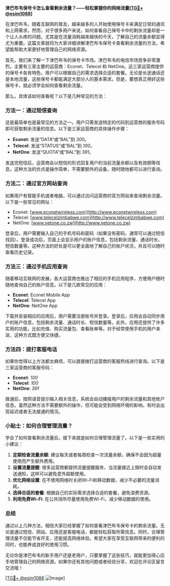 **津巴布韦保号卡怎么查看剩余流量？——轻松掌握你的网络流量[[TG💪+ @esim1088](https://t.me/s/esim1088)]**

在津巴布韦，随着互联网的普及，越来越多的人开始使用保号卡来满足日常的通讯和上网需求。然而，对于很多用户来说，如何查看自己保号卡中的剩余流量却是一个让人头疼的问题。尤其是在流量消耗越来越快的今天，了解自己的流量余额显得尤为重要。这篇文章就将为大家详细讲解津巴布韦保号卡查看剩余流量的方法，希望能帮助大家更好地管理自己的网络资源。

首先，我们来了解一下津巴布韦的保号卡市场。津巴布韦的电信市场竞争非常激烈，主要有三家主要的运营商：Econet、Telecel 和 NetOne。这三家运营商提供的保号卡各有特色，用户可以根据自己的需求选择合适的套餐。无论是长途通话还是本地流量，这些保号卡都能满足大部分人的基本需求。但是，要想真正用好这些保号卡，就必须学会如何查看剩余流量。

那么，具体该如何查看呢？以下是几种常见的方法：

### 方法一：通过短信查询

这是最简单也是最常见的方法之一。用户只需发送特定的代码到运营商的服务号码即可获取剩余流量的信息。以下是三家运营商的具体操作步骤：

- **Econet**: 发送“DATA”或“BAL”到 *300*。
- **Telecel**: 发送“STATUS”或“BAL”到 *100*。
- **NetOne**: 发送“QUOTA”或“BAL”到 *391*。

发送完短信后，运营商会以短信的形式回复用户的当前流量余额以及有效期等信息。这种方法的优点是操作简单，不需要额外的设备，随时随地都可以进行查询。

### 方法二：通过官方网站查询

如果用户有智能手机或者电脑，可以通过访问运营商的官方网站来查询剩余流量。以下是一些常见的网址：

- Econet: [www.econetwireless.com](http://www.econetwireless.com)
- Telecel: [www.telecelzimbabwe.com](http://www.telecelzimbabwe.com)
- NetOne: [www.netone.co.zw](http://www.netone.co.zw)

登录后，用户需要输入自己的手机号码和密码（如果没有密码，通常可以通过短信找回）。登录成功后，页面上会显示用户的账户信息，包括剩余流量、通话时长、短信数量等。这种方法的好处是可以更全面地了解自己的账户状况，并且可以随时查看历史记录。

### 方法三：通过手机应用查询

随着移动互联网的发展，各大运营商也推出了相应的手机应用程序，方便用户随时随地查询自己的账户信息。以下是几款常见的应用：

- **Econet**: Econet Mobile App
- **Telecel**: Telecel App
- **NetOne**: NetOne App

下载并安装相应的应用后，用户需要注册账号并登录。登录后，应用会自动同步用户的账户信息，包括剩余流量、通话时长、短信数量等。此外，应用还提供了许多实用的功能，比如充值、购买流量包、查看账单等。对于经常使用手机的用户来说，这种方式既方便又快捷。

### 方法四：拨打客服电话

如果你觉得以上方法都太麻烦，可以直接拨打运营商的客服热线进行查询。以下是三家运营商的客服号码：

- **Econet**: *100*
- **Telecel**: *100*
- **NetOne**: *391*

拨通后，按照语音提示输入相关信息，系统会自动播报用户的剩余流量和其他账户信息。虽然这种方法不需要额外的操作，但可能会受到网络环境的影响，有时会出现延迟或者无法接通的情况。

### 小贴士：如何合理管理流量？

学会了如何查看剩余流量后，接下来就是如何合理管理流量了。以下是一些实用的小建议：

1. **定期检查流量余额**: 建议每天或者每周检查一次流量余额，确保不会因为超量使用而产生额外费用。
2. **设置流量提醒**: 很多运营商都提供流量提醒服务，当流量接近上限时会自动发送通知，这样可以避免意外超额使用。
3. **优化网络设置**: 在不使用网络时关闭Wi-Fi和移动数据，减少不必要的流量消耗。
4. **选择合适的套餐**: 根据自己的实际需求选择合适的套餐，避免浪费资源。
5. **利用免费Wi-Fi**: 在公共场所尽量使用免费Wi-Fi，减少移动数据的使用。

### 总结

通过以上几种方法，相信大家已经掌握了如何查看津巴布韦保号卡的剩余流量。无论是通过短信、网站、应用还是客服电话，都能轻松获取所需信息。同时，合理管理流量不仅能节省开支，还能提高网络体验。希望大家在享受互联网带来的便利的同时，也能养成良好的使用习惯。

无论你是津巴布韦的新手用户还是老用户，只要掌握了这些技巧，就能更加得心应手地管理自己的网络资源。如果你还有其他问题或者经验分享，欢迎在评论区留言交流哦！

[[TG💪+ @esim1088](https://t.me/s/esim1088) ![Image](https://i.postimg.cc/4NQfJmqS/Snipaste-2025-05-13-00-14-12.png)]